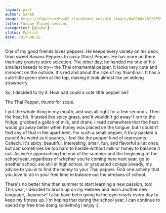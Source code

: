 ```yaml
---
layout: post
author: Sarah
image: https://d24slhcvzhzz82.cloudfront.net/old_images/6a01b8d28f2955970c01b8d29b8a15970c-pi.jpg
title: Tongue-Thaied Lessons
categories: [global]
status: Publish
date: 2017-08-25
---
```


One of my good friends loves peppers. He keeps every variety on his deck, from sweet Banana Peppers to spicy Ghost Pepper. He has more on there than any grocery store selection. The other day, he handed me one of his smallest breeds to try-- the Thai ornamental pepper. It looks very cute and innocent on the outside. It's red and about the size of my thumbnail. It has a cute little green stem at the top, making it look almost like an oblong strawberry.

So, I decided to try it. How bad could a cute little pepper be?

The Thai Pepper, thumb for scale.

I put the whole thing in my mouth, and was all right for a few seconds. Then the heat hit. It tasted like spicy grass, and it wouldn't go away! I ran to the fridge, grabbed a gallon of milk, and drank. I read somewhere that the heat would go away better when honey was placed on the tongue, but I couldn't find any of that in the apartment. For such a small pepper, it truly packed a punch!
As weird as it sounds, I feel like the pepper kind of represents Caltech. It's spicy, beautiful, interesting, small, fun, and flavorful all at once, but can sometimes be too hard to handle without milk or honey to balance it out. As we're approaching the end of the summer and the beginning of the school year, regardless of whether you're coming here next year, go to another school, are still in high school, or graduated college already, my advice to you is to find the honey to your Thai pepper. Find one activity that you love to do in your free time to balance out the stresses of school.

There's no better time than summer to start learning a new passion, too! This year, I decided to brush up on my Hebrew and learn another new language, Japanese! I also have been going to the gym nearly every day to keep my fitness up. I'm hoping that during the school year, I can continue to spend my free time doing something I enjoy :).

